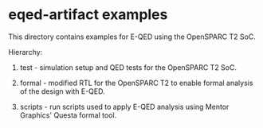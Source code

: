 # eqed-artifact examples

This directory contains examples for E-QED using the OpenSPARC T2 SoC.

Hierarchy:

1) test - simulation setup and QED tests for the OpenSPARC T2 SoC.


2) formal - modified RTL for the OpenSPARC T2 to enable formal analysis of the
            design with E-QED.


3) scripts - run scripts used to apply E-QED analysis using Mentor Graphics' 
             Questa formal tool.
